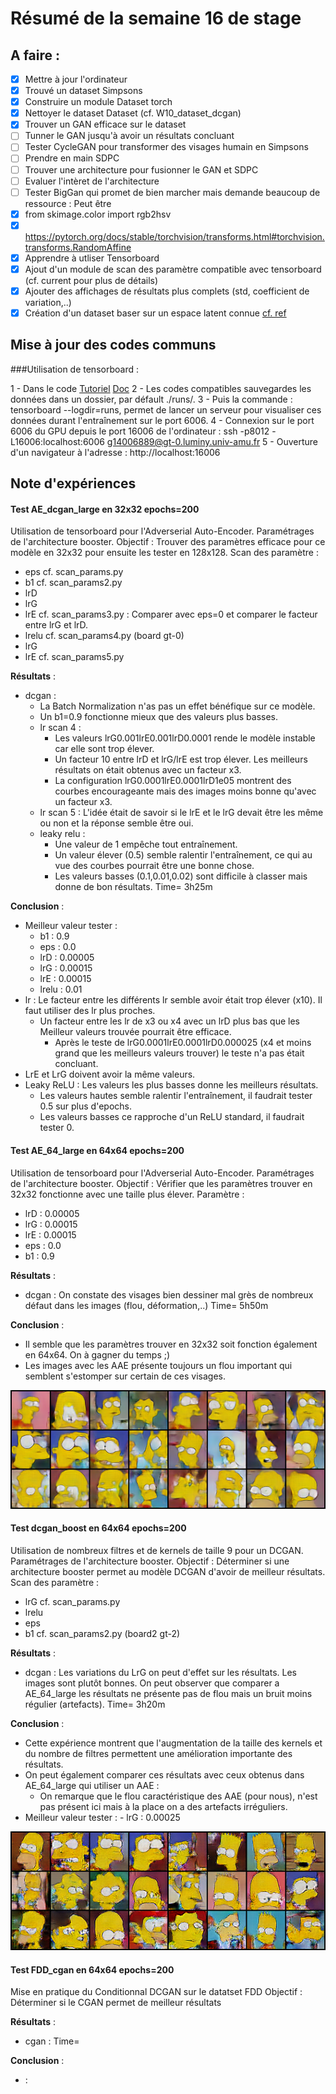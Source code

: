 # Résumé de la semaine 16 de stage


## A faire :

- [x]  Mettre à jour l'ordinateur
- [x]  Trouvé un dataset Simpsons
- [x]  Construire un module Dataset torch
- [x]  Nettoyer le dataset Dataset (cf. W10_dataset_dcgan)
- [x]  Trouver un GAN efficace sur le dataset
- [ ] Tunner le GAN jusqu'à avoir un résultats concluant
- [ ] Tester CycleGAN pour transformer des visages humain en Simpsons
- [ ] Prendre en main SDPC
- [ ] Trouver une architecture pour fusionner le GAN et SDPC
- [ ] Evaluer l'intèret de l'architecture
- [ ] Tester BigGan qui promet de bien marcher mais demande beaucoup de ressource : Peut être
- [x] from skimage.color import rgb2hsv
- [x] https://pytorch.org/docs/stable/torchvision/transforms.html#torchvision.transforms.RandomAffine
- [x] Apprendre à utliser Tensorboard
- [x] Ajout d'un module de scan des paramètre compatible avec tensorboard (cf. current pour plus de détails)
- [x] Ajouter des affichages de résultats plus complets (std, coefficient de variation,..)
- [x] Création d'un dataset baser sur un espace latent connue [cf. ref](http://datashader.org/topics/strange_attractors.html)

## Mise à jour des codes communs

###Utilisation de tensorboard :

1 - Dans le code [Tutoriel](https://www.tensorflow.org/guide/summaries_and_tensorboard) [Doc](https://pytorch.org/docs/stable/tensorboard.html)
2 - Les codes compatibles sauvegardes les données dans un dossier, par défault ./runs/.
3 - Puis la commande : tensorboard --logdir=runs, permet de lancer un serveur pour visualiser ces données durant l'entraînement sur le port 6006.
4 - Connexion sur le port 6006 du GPU depuis le port 16006 de l'ordinateur : ssh -p8012 -L16006:localhost:6006 g14006889@gt-0.luminy.univ-amu.fr
5 - Ouverture d'un navigateur à l'adresse : http://localhost:16006

## Note d'expériences

#### Test AE_dcgan_large en 32x32 epochs=200
Utilisation de tensorboard pour l'Adverserial Auto-Encoder.
Paramétrages de l'architecture booster.
Objectif : Trouver des paramètres efficace pour ce modèle en 32x32 pour ensuite les tester en 128x128.
Scan des paramètre :
  - eps
cf. scan_params.py
  - b1
cf. scan_params2.py
  - lrD
  - lrG
  - lrE
cf. scan_params3.py : Comparer avec eps=0 et comparer le facteur entre lrG et lrD.
  - lrelu
cf. scan_params4.py (board gt-0)
  - lrG
  - lrE
cf. scan_params5.py 

__Résultats__ :
  - dcgan : 
    - La Batch Normalization n'as pas un effet bénéfique sur ce modèle. 
    - Un b1=0.9 fonctionne mieux que des valeurs plus basses.
    - lr scan 4 : 
      - Les valeurs lrG0.001lrE0.001lrD0.0001 rende le modèle instable car elle sont trop élever.
      - Un facteur 10 entre lrD et lrG/lrE est trop élever. Les meilleurs résultats on était obtenus avec un facteur x3.
      - La configuration lrG0.0001lrE0.0001lrD1e05 montrent des courbes encourageante mais des images moins bonne qu'avec un facteur x3.
    - lr scan 5 : L'idée était de savoir si le lrE et le lrG devait être les même ou non et la réponse semble être oui. 
    - leaky relu : 
      - Une valeur de 1 empêche tout entraînement.
      - Un valeur élever (0.5) semble ralentir l'entraînement, ce qui au vue des courbes pourrait être une bonne chose.
      - Les valeurs basses (0.1,0.01,0.02) sont difficile à classer mais donne de bon résultats. 
    Time= 3h25m
		
__Conclusion__ :
  - Meilleur valeur tester :
    - b1 : 0.9
    - eps : 0.0
    - lrD : 0.00005
    - lrG : 0.00015
    - lrE : 0.00015
    - lrelu : 0.01
  - lr : Le facteur entre les différents lr semble avoir était trop élever (x10). Il faut utiliser des lr plus proches.
    - Un facteur entre les lr de x3 ou x4 avec un lrD plus bas que les Meilleur valeurs trouvée pourrait être efficace.
	  - Après le teste de lrG0.0001lrE0.0001lrD0.000025 (x4 et moins grand que les meilleurs valeurs trouver) le teste n'a pas était concluant.
  - LrE et LrG doivent avoir la même valeurs.
  - Leaky ReLU : Les valeurs les plus basses donne les meilleurs résultats.
    - Les valeurs hautes semble ralentir l'entraînement, il faudrait tester 0.5 sur plus d'epochs.
    - Les valeurs basses ce rapproche d'un ReLU standard, il faudrait tester 0. 
  
#### Test AE_64_large en 64x64 epochs=200
Utilisation de tensorboard pour l'Adverserial Auto-Encoder.
Paramétrages de l'architecture booster.
Objectif : Vérifier que les paramètres trouver en 32x32 fonctionne avec une taille plus élever.
Paramètre :
  - lrD : 0.00005
  - lrG : 0.00015
  - lrE : 0.00015
  - eps : 0.0
  - b1 : 0.9

__Résultats__ :
  - dcgan : On constate des visages bien dessiner mal grès de nombreux défaut dans les images (flou, déformation,..)
    Time= 5h50m
		
__Conclusion__ :
  - Il semble que les paramètres trouver en 32x32 soit fonction également en 64x64. On à gagner du temps ;)
  - Les images avec les AAE présente toujours un flou important qui semblent s'estomper sur certain de ces visages.

![W16_AE_64_large](W16_AE_64_large/200.png "Good results")

#### Test dcgan_boost en 64x64 epochs=200
Utilisation de nombreux filtres et de kernels de taille 9 pour un DCGAN.
Paramétrages de l'architecture booster.
Objectif : Déterminer si une architecture booster permet au modèle DCGAN d'avoir de meilleur résultats.
Scan des paramètre :
  - lrG 
cf. scan_params.py
  - lrelu
  - eps
  - b1
cf. scan_params2.py (board2 gt-2)

__Résultats__ :
  - dcgan : Les variations du LrG on peut d'effet sur les résultats. Les images sont plutôt bonnes. On peut observer que comparer a AE_64_large les résultats ne présente pas de flou mais un bruit moins régulier (artefacts).
    Time= 3h20m
		
__Conclusion__ :
  - Cette expérience montrent que l'augmentation de la taille des kernels et du nombre de filtres permettent une amélioration importante des résultats.
  - On peut également comparer ces résultats avec ceux obtenus dans AE_64_large qui utiliser un AAE :
    - On remarque que le flou caractéristique des AAE (pour nous), n'est pas présent ici mais à la place on a des artefacts irréguliers. 
   - Meilleur valeur tester :
    - lrG : 0.00025
    
![W16_dcgan_boost](W16_dcgan_boost/200.png "Good results")
  
#### Test FDD_cgan en 64x64 epochs=200
Mise en pratique du Conditionnal DCGAN sur le datatset FDD
Objectif : Déterminer si le CGAN permet de meilleur résultats 

__Résultats__ :
  - cgan : 
    Time= 
		
__Conclusion__ :
  - :

